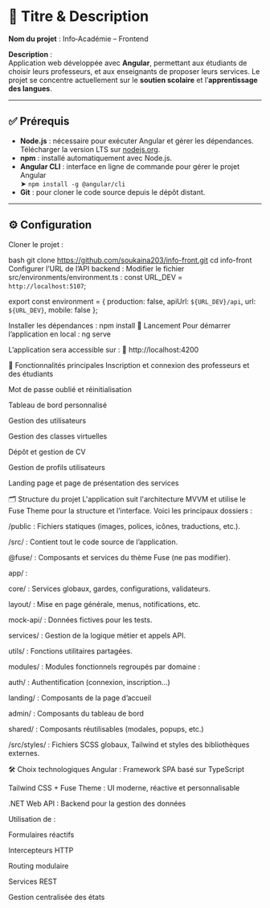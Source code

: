 # 📌 Titre & Description

**Nom du projet** : Info‑Académie – Frontend

**Description** :  
Application web développée avec **Angular**, permettant aux étudiants de choisir leurs professeurs, et aux enseignants de proposer leurs services. Le projet se concentre actuellement sur le **soutien scolaire** et l’**apprentissage des langues**.

---

## ✅ Prérequis

- **Node.js** : nécessaire pour exécuter Angular et gérer les dépendances. Télécharger la version LTS sur [nodejs.org](https://nodejs.org/).
- **npm** : installé automatiquement avec Node.js.
- **Angular CLI** : interface en ligne de commande pour gérer le projet Angular  
  ➤ `npm install -g @angular/cli`
- **Git** : pour cloner le code source depuis le dépôt distant.

---

## ⚙️ Configuration

Cloner le projet :

bash
git clone https://github.com/soukaina203/info-front.git
cd info-front
Configurer l’URL de l’API backend :
Modifier le fichier src/environments/environment.ts :
const URL_DEV = `http://localhost:5107`;

export const environment = {
  production: false,
  apiUrl: `${URL_DEV}/api`,
  url: `${URL_DEV}`,
  mobile: false
};

Installer les dépendances :
npm install
🚀 Lancement
Pour démarrer l’application en local :
ng serve

L’application sera accessible sur :
📍 http://localhost:4200

🧩 Fonctionnalités principales
Inscription et connexion des professeurs et des étudiants

Mot de passe oublié et réinitialisation

Tableau de bord personnalisé

Gestion des utilisateurs

Gestion des classes virtuelles

Dépôt et gestion de CV

Gestion de profils utilisateurs

Landing page et page de présentation des services

🗂️ Structure du projet
L'application suit l'architecture MVVM et utilise le Fuse Theme pour la structure et l’interface. Voici les principaux dossiers :

/public : Fichiers statiques (images, polices, icônes, traductions, etc.).

/src/ : Contient tout le code source de l’application.

@fuse/ : Composants et services du thème Fuse (ne pas modifier).

app/ :

core/ : Services globaux, gardes, configurations, validateurs.

layout/ : Mise en page générale, menus, notifications, etc.

mock-api/ : Données fictives pour les tests.

services/ : Gestion de la logique métier et appels API.

utils/ : Fonctions utilitaires partagées.

modules/ : Modules fonctionnels regroupés par domaine :

auth/ : Authentification (connexion, inscription…)

landing/ : Composants de la page d’accueil

admin/ : Composants du tableau de bord

shared/ : Composants réutilisables (modales, popups, etc.)

/src/styles/ : Fichiers SCSS globaux, Tailwind et styles des bibliothèques externes.

🛠️ Choix technologiques
Angular : Framework SPA basé sur TypeScript

Tailwind CSS + Fuse Theme : UI moderne, réactive et personnalisable

.NET Web API : Backend pour la gestion des données

Utilisation de :

Formulaires réactifs

Intercepteurs HTTP

Routing modulaire

Services REST

Gestion centralisée des états
